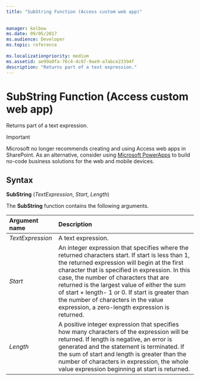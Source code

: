 ```yaml
---
title: "SubString Function (Access custom web app)"
 
 
manager: kelbow
ms.date: 09/05/2017
ms.audience: Developer
ms.topic: reference
  
ms.localizationpriority: medium
ms.assetid: ae99a0fa-76c4-4c07-9ae9-a7abce23394f
description: "Returns part of a text expression."
---
```


# SubString Function (Access custom web app)

Returns part of a text expression.
  
> [!IMPORTANT]
> Microsoft no longer recommends creating and using Access web apps in SharePoint. As an alternative, consider using [Microsoft PowerApps](https://powerapps.microsoft.com/) to build no-code business solutions for the web and mobile devices. 
  
## Syntax

 **SubString** (*TextExpression*, *Start*, *Length*) 
  
The **SubString** function contains the following arguments. 
  
|**Argument name**|**Description**|
|:-----|:-----|
| *TextExpression*  <br/> |A text expression. |
| *Start*  <br/> |An integer expression that specifies where the returned characters start. If start is less than 1, the returned expression will begin at the first character that is specified in expression. In this case, the number of characters that are returned is the largest value of either the sum of start + length- 1 or 0. If start is greater than the number of characters in the value expression, a zero-length expression is returned. |
| *Length*  <br/> |A positive integer expression that specifies how many characters of the expression will be returned. If length is negative, an error is generated and the statement is terminated. If the sum of start and length is greater than the number of characters in expression, the whole value expression beginning at start is returned. |
   

